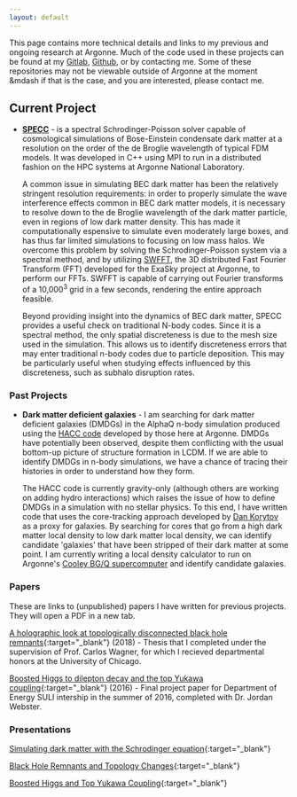 ```yaml
---
layout: default
---
```


This page contains more technical details and links to my previous and ongoing research at Argonne. Much of the code used in these projects can be found at my [Gitlab](https://xgitlab.cels.anl.gov/gplynch), [Github](https://github.io/gplynch619), or by contacting me. Some of these repositories may not be viewable outside of Argonne at the moment &mdash if that is the case, and you are interested, please contact me.

## Current Project

* **[SPECC](https://xgitlab.cels.anl.gov/gplynch/specc)** -  is a spectral Schrodinger-Poisson solver capable of cosmological simulations of Bose-Einstein condensate dark matter at a resolution on the order of the de Broglie wavelength of typical FDM models. It was developed in C++ using MPI to run in a distributed fashion on the HPC systems at Argonne National Laboratory. 

	A common issue in simulating BEC dark matter has been the relatively stringent resolution requirements: in order to properly simulate the wave interference effects common in BEC dark matter models, it is necessary to resolve down to the de Broglie wavelength of the dark matter particle, even in regions of low dark matter density. This has made it computationally espensive to simulate even moderately large boxes, and has thus far limited simulations to focusing on low mass halos. We overcome this problem by solving the Schrodinger-Poisson system via a spectral method, and by utilizing [SWFFT](https://xgitlab.cels.anl.gov/hacc/SWFFT), the 3D distributed Fast Fourier Transform (FFT) developed for the ExaSky project at Argonne, to perform our FFTs. SWFFT is capable of carrying out Fourier transforms of a 10,000<sup>3</sup> grid in a few seconds, rendering the entire approach feasible. 

	Beyond providing insight into the dynamics of BEC dark matter, SPECC provides a useful check on traditional N-body codes. Since it is a spectral method, the only spatial discreteness is due to the mesh size used in the simulation. This allows us to identify discreteness errors that may enter traditional n-body codes due to particle deposition. This may be particularly useful when studying effects influenced by this discreteness, such as subhalo disruption rates.

### Past Projects

* **Dark matter deficient galaxies** - I am searching for dark matter deficient galaxies (DMDGs) in the AlphaQ n-body simulation produced using the [HACC code](https://arxiv.org/abs/1410.2805) developed by those here at Argonne. DMDGs have potentially been observed, despite them conflicting with the usual bottom-up picture of structure formation in LCDM. If we are able to identify DMDGs in n-body simulations, we have a chance of tracing their histories in order to understand how they form.

    The HACC code is currently gravity-only (although others are working on adding hydro interactions) which raises the issue of how to define DMDGs in a simulation with no stellar physics. To this end, I have written code that uses the core-tracking approach developed by [Dan Korytov](https://github.com/dkorytov) as a proxy for galaxies. By searching for cores that go from a high dark matter local density to low dark matter local density, we can identify candidate 'galaxies' that have been stripped of their dark matter at some point. I am currently writing a local density calculator to run on Argonne's [Cooley BG/Q supercomputer](https://www.alcf.anl.gov/user-guides/cooley) and identify candidate galaxies.


### Papers
These are links to (unpublished) papers I have written for previous projects. They will open a PDF in a new tab.

[A holographic look at topologically disconnected black hole remnants](files/thesis.pdf){:target="_blank"} (2018) - Thesis that I completed under the supervision of Prof. Carlos Wagner, for which I recieved departmental honors at the University of Chicago. 

[Boosted Higgs to dilepton decay  and the top Yukawa coupling](files/suli.pdf){:target="_blank"} (2016) - Final project paper for Department of Energy SULI intership in the summer of 2016, completed with Dr. Jordan Webster.

### Presentations
[Simulating dark matter with the Schrodinger equation](files/ysss_talk.pdf){:target="_blank"}

[Black Hole Remnants and Topology Changes](files/thesis_talk.pdf){:target="_blank"}

[Boosted Higgs and Top Yukawa Coupling](files/suli_talk.pdf){:target="_blank"}
